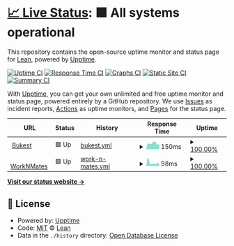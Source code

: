 # [📈 Live Status](https://LeandroGordilloAICore.github.io/upptime): <!--live status--> **🟩 All systems operational**

This repository contains the open-source uptime monitor and status page for [Lean](https://LeandroGordilloAICore.github.io/upptime), powered by [Upptime](https://github.com/upptime/upptime).

[![Uptime CI](https://github.com/LeandroGordilloAICore/upptime/workflows/Uptime%20CI/badge.svg)](https://github.com/LeandroGordilloAICore/upptime/actions?query=workflow%3A%22Uptime+CI%22)
[![Response Time CI](https://github.com/LeandroGordilloAICore/upptime/workflows/Response%20Time%20CI/badge.svg)](https://github.com/LeandroGordilloAICore/upptime/actions?query=workflow%3A%22Response+Time+CI%22)
[![Graphs CI](https://github.com/LeandroGordilloAICore/upptime/workflows/Graphs%20CI/badge.svg)](https://github.com/LeandroGordilloAICore/upptime/actions?query=workflow%3A%22Graphs+CI%22)
[![Static Site CI](https://github.com/LeandroGordilloAICore/upptime/workflows/Static%20Site%20CI/badge.svg)](https://github.com/LeandroGordilloAICore/upptime/actions?query=workflow%3A%22Static+Site+CI%22)
[![Summary CI](https://github.com/LeandroGordilloAICore/upptime/workflows/Summary%20CI/badge.svg)](https://github.com/LeandroGordilloAICore/upptime/actions?query=workflow%3A%22Summary+CI%22)

With [Upptime](https://upptime.js.org), you can get your own unlimited and free uptime monitor and status page, powered entirely by a GitHub repository. We use [Issues](https://github.com/LeandroGordilloAICore/upptime/issues) as incident reports, [Actions](https://github.com/LeandroGordilloAICore/upptime/actions) as uptime monitors, and [Pages](https://LeandroGordilloAICore.github.io/upptime) for the status page.

<!--start: status pages-->
<!-- This summary is generated by Upptime (https://github.com/upptime/upptime) -->
<!-- Do not edit this manually, your changes will be overwritten -->
<!-- prettier-ignore -->
| URL | Status | History | Response Time | Uptime |
| --- | ------ | ------- | ------------- | ------ |
| <img alt="" src="https://favicons.githubusercontent.com/www.bukest.com" height="13"> [Bukest](https://www.bukest.com/) | 🟩 Up | [bukest.yml](https://github.com/LeandroGordilloAICore/upptime/commits/HEAD/history/bukest.yml) | <details><summary><img alt="Response time graph" src="./graphs/bukest/response-time-week.png" height="20"> 150ms</summary><br><a href="https://LeandroGordilloAICore.github.io/upptime/history/bukest"><img alt="Response time 171" src="https://img.shields.io/endpoint?url=https%3A%2F%2Fraw.githubusercontent.com%2FLeandroGordilloAICore%2Fupptime%2FHEAD%2Fapi%2Fbukest%2Fresponse-time.json"></a><br><a href="https://LeandroGordilloAICore.github.io/upptime/history/bukest"><img alt="24-hour response time 97" src="https://img.shields.io/endpoint?url=https%3A%2F%2Fraw.githubusercontent.com%2FLeandroGordilloAICore%2Fupptime%2FHEAD%2Fapi%2Fbukest%2Fresponse-time-day.json"></a><br><a href="https://LeandroGordilloAICore.github.io/upptime/history/bukest"><img alt="7-day response time 150" src="https://img.shields.io/endpoint?url=https%3A%2F%2Fraw.githubusercontent.com%2FLeandroGordilloAICore%2Fupptime%2FHEAD%2Fapi%2Fbukest%2Fresponse-time-week.json"></a><br><a href="https://LeandroGordilloAICore.github.io/upptime/history/bukest"><img alt="30-day response time 178" src="https://img.shields.io/endpoint?url=https%3A%2F%2Fraw.githubusercontent.com%2FLeandroGordilloAICore%2Fupptime%2FHEAD%2Fapi%2Fbukest%2Fresponse-time-month.json"></a><br><a href="https://LeandroGordilloAICore.github.io/upptime/history/bukest"><img alt="1-year response time 171" src="https://img.shields.io/endpoint?url=https%3A%2F%2Fraw.githubusercontent.com%2FLeandroGordilloAICore%2Fupptime%2FHEAD%2Fapi%2Fbukest%2Fresponse-time-year.json"></a></details> | <details><summary><a href="https://LeandroGordilloAICore.github.io/upptime/history/bukest">100.00%</a></summary><a href="https://LeandroGordilloAICore.github.io/upptime/history/bukest"><img alt="All-time uptime 100.00%" src="https://img.shields.io/endpoint?url=https%3A%2F%2Fraw.githubusercontent.com%2FLeandroGordilloAICore%2Fupptime%2FHEAD%2Fapi%2Fbukest%2Fuptime.json"></a><br><a href="https://LeandroGordilloAICore.github.io/upptime/history/bukest"><img alt="24-hour uptime 100.00%" src="https://img.shields.io/endpoint?url=https%3A%2F%2Fraw.githubusercontent.com%2FLeandroGordilloAICore%2Fupptime%2FHEAD%2Fapi%2Fbukest%2Fuptime-day.json"></a><br><a href="https://LeandroGordilloAICore.github.io/upptime/history/bukest"><img alt="7-day uptime 100.00%" src="https://img.shields.io/endpoint?url=https%3A%2F%2Fraw.githubusercontent.com%2FLeandroGordilloAICore%2Fupptime%2FHEAD%2Fapi%2Fbukest%2Fuptime-week.json"></a><br><a href="https://LeandroGordilloAICore.github.io/upptime/history/bukest"><img alt="30-day uptime 100.00%" src="https://img.shields.io/endpoint?url=https%3A%2F%2Fraw.githubusercontent.com%2FLeandroGordilloAICore%2Fupptime%2FHEAD%2Fapi%2Fbukest%2Fuptime-month.json"></a><br><a href="https://LeandroGordilloAICore.github.io/upptime/history/bukest"><img alt="1-year uptime 100.00%" src="https://img.shields.io/endpoint?url=https%3A%2F%2Fraw.githubusercontent.com%2FLeandroGordilloAICore%2Fupptime%2FHEAD%2Fapi%2Fbukest%2Fuptime-year.json"></a></details>
| <img alt="" src="https://favicons.githubusercontent.com/worknmates.com" height="13"> [WorkNMates](https://worknmates.com/) | 🟩 Up | [work-n-mates.yml](https://github.com/LeandroGordilloAICore/upptime/commits/HEAD/history/work-n-mates.yml) | <details><summary><img alt="Response time graph" src="./graphs/work-n-mates/response-time-week.png" height="20"> 98ms</summary><br><a href="https://LeandroGordilloAICore.github.io/upptime/history/work-n-mates"><img alt="Response time 134" src="https://img.shields.io/endpoint?url=https%3A%2F%2Fraw.githubusercontent.com%2FLeandroGordilloAICore%2Fupptime%2FHEAD%2Fapi%2Fwork-n-mates%2Fresponse-time.json"></a><br><a href="https://LeandroGordilloAICore.github.io/upptime/history/work-n-mates"><img alt="24-hour response time 139" src="https://img.shields.io/endpoint?url=https%3A%2F%2Fraw.githubusercontent.com%2FLeandroGordilloAICore%2Fupptime%2FHEAD%2Fapi%2Fwork-n-mates%2Fresponse-time-day.json"></a><br><a href="https://LeandroGordilloAICore.github.io/upptime/history/work-n-mates"><img alt="7-day response time 98" src="https://img.shields.io/endpoint?url=https%3A%2F%2Fraw.githubusercontent.com%2FLeandroGordilloAICore%2Fupptime%2FHEAD%2Fapi%2Fwork-n-mates%2Fresponse-time-week.json"></a><br><a href="https://LeandroGordilloAICore.github.io/upptime/history/work-n-mates"><img alt="30-day response time 123" src="https://img.shields.io/endpoint?url=https%3A%2F%2Fraw.githubusercontent.com%2FLeandroGordilloAICore%2Fupptime%2FHEAD%2Fapi%2Fwork-n-mates%2Fresponse-time-month.json"></a><br><a href="https://LeandroGordilloAICore.github.io/upptime/history/work-n-mates"><img alt="1-year response time 134" src="https://img.shields.io/endpoint?url=https%3A%2F%2Fraw.githubusercontent.com%2FLeandroGordilloAICore%2Fupptime%2FHEAD%2Fapi%2Fwork-n-mates%2Fresponse-time-year.json"></a></details> | <details><summary><a href="https://LeandroGordilloAICore.github.io/upptime/history/work-n-mates">100.00%</a></summary><a href="https://LeandroGordilloAICore.github.io/upptime/history/work-n-mates"><img alt="All-time uptime 100.00%" src="https://img.shields.io/endpoint?url=https%3A%2F%2Fraw.githubusercontent.com%2FLeandroGordilloAICore%2Fupptime%2FHEAD%2Fapi%2Fwork-n-mates%2Fuptime.json"></a><br><a href="https://LeandroGordilloAICore.github.io/upptime/history/work-n-mates"><img alt="24-hour uptime 100.00%" src="https://img.shields.io/endpoint?url=https%3A%2F%2Fraw.githubusercontent.com%2FLeandroGordilloAICore%2Fupptime%2FHEAD%2Fapi%2Fwork-n-mates%2Fuptime-day.json"></a><br><a href="https://LeandroGordilloAICore.github.io/upptime/history/work-n-mates"><img alt="7-day uptime 100.00%" src="https://img.shields.io/endpoint?url=https%3A%2F%2Fraw.githubusercontent.com%2FLeandroGordilloAICore%2Fupptime%2FHEAD%2Fapi%2Fwork-n-mates%2Fuptime-week.json"></a><br><a href="https://LeandroGordilloAICore.github.io/upptime/history/work-n-mates"><img alt="30-day uptime 100.00%" src="https://img.shields.io/endpoint?url=https%3A%2F%2Fraw.githubusercontent.com%2FLeandroGordilloAICore%2Fupptime%2FHEAD%2Fapi%2Fwork-n-mates%2Fuptime-month.json"></a><br><a href="https://LeandroGordilloAICore.github.io/upptime/history/work-n-mates"><img alt="1-year uptime 100.00%" src="https://img.shields.io/endpoint?url=https%3A%2F%2Fraw.githubusercontent.com%2FLeandroGordilloAICore%2Fupptime%2FHEAD%2Fapi%2Fwork-n-mates%2Fuptime-year.json"></a></details>

<!--end: status pages-->

[**Visit our status website →**](https://LeandroGordilloAICore.github.io/upptime)

## 📄 License

- Powered by: [Upptime](https://github.com/upptime/upptime)
- Code: [MIT](./LICENSE) © [Lean](https://LeandroGordilloAICore.github.io/upptime)
- Data in the `./history` directory: [Open Database License](https://opendatacommons.org/licenses/odbl/1-0/)
